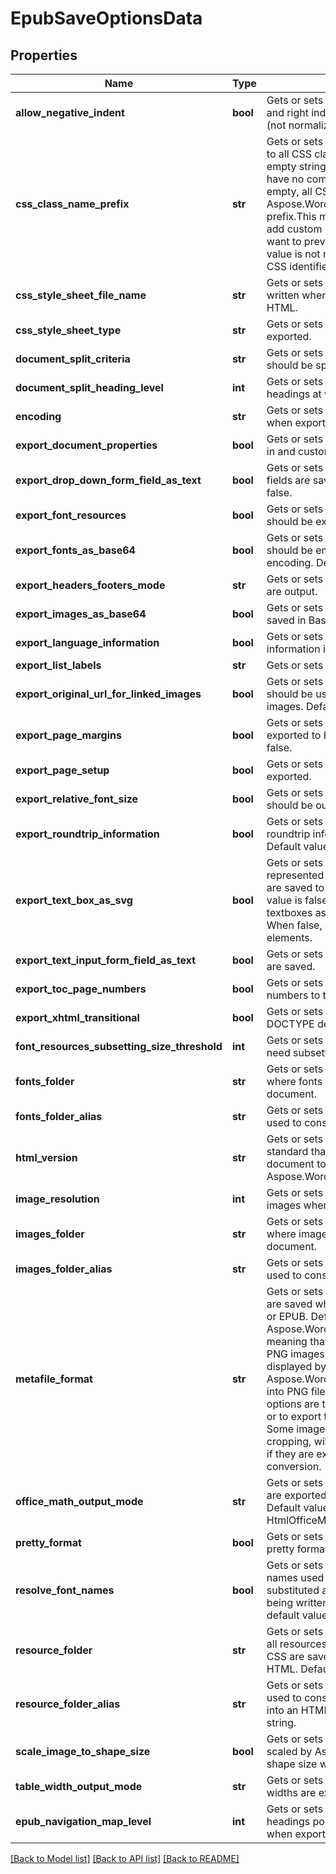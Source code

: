 # EpubSaveOptionsData

## Properties
Name | Type | Description | Notes
------------ | ------------- | ------------- | -------------
**allow_negative_indent** | **bool** | Gets or sets specifies whether negative left and right indents of paragraphs are allowed (not normalized). | [optional] 
**css_class_name_prefix** | **str** | Gets or sets specifies a prefix which is added to all CSS class names. Default value is an empty string and generated CSS class names have no common prefix.  If this value is not empty, all CSS classes generated by Aspose.Words will start with the specified prefix.This might be useful, for example, if you add custom CSS to generated documents and want to prevent class name conflicts. If the value is not null or empty, it must be a valid CSS identifier. | [optional] 
**css_style_sheet_file_name** | **str** | Gets or sets specifies the name of the CSS file written when the document is exported to HTML. | [optional] 
**css_style_sheet_type** | **str** | Gets or sets specifies how CSS styles are exported. | [optional] 
**document_split_criteria** | **str** | Gets or sets specifies how the document should be split when saving. | [optional] 
**document_split_heading_level** | **int** | Gets or sets specifies the maximum level of headings at which to split the document. | [optional] 
**encoding** | **str** | Gets or sets specifies the encoding to use when exporting. | [optional] 
**export_document_properties** | **bool** | Gets or sets specifies whether to export built-in and custom document properties. | [optional] 
**export_drop_down_form_field_as_text** | **bool** | Gets or sets controls how drop-down form fields are saved to HTML. Default value is false. | [optional] 
**export_font_resources** | **bool** | Gets or sets specifies whether font resources should be exported. | [optional] 
**export_fonts_as_base64** | **bool** | Gets or sets specifies whether fonts resources should be embedded to HTML in Base64 encoding.  Default is false. | [optional] 
**export_headers_footers_mode** | **str** | Gets or sets specifies how headers and footers are output. | [optional] 
**export_images_as_base64** | **bool** | Gets or sets specifies whether images are saved in Base64 format. | [optional] 
**export_language_information** | **bool** | Gets or sets specifies whether language information is exported. | [optional] 
**export_list_labels** | **str** | Gets or sets controls how list labels are output. | [optional] 
**export_original_url_for_linked_images** | **bool** | Gets or sets specifies whether original URL should be used as the URL of the linked images. Default value is false. | [optional] 
**export_page_margins** | **bool** | Gets or sets specifies whether page margins is exported to HTML, MHTML or EPUB. Default is false. | [optional] 
**export_page_setup** | **bool** | Gets or sets specifies whether page setup is exported. | [optional] 
**export_relative_font_size** | **bool** | Gets or sets specifies whether font sizes should be output in relative units when saving. | [optional] 
**export_roundtrip_information** | **bool** | Gets or sets specifies whether to write the roundtrip information when saving to HTML Default value is true. | [optional] 
**export_text_box_as_svg** | **bool** | Gets or sets controls how textboxes represented by Aspose.Words.Drawing.Shape are saved to HTML, MHTML or EPUB. Default value is false.    When set to true, exports textboxes as inline \&quot;svg\&quot; elements. When false, exports as \&quot;image\&quot; elements. | [optional] 
**export_text_input_form_field_as_text** | **bool** | Gets or sets controls how text input form fields are saved. | [optional] 
**export_toc_page_numbers** | **bool** | Gets or sets specifies whether to write page numbers to table of contents when saving. | [optional] 
**export_xhtml_transitional** | **bool** | Gets or sets specifies whether to write the DOCTYPE declaration when saving. | [optional] 
**font_resources_subsetting_size_threshold** | **int** | Gets or sets controls which font resources need subsetting when saving. | [optional] 
**fonts_folder** | **str** | Gets or sets specifies the physical folder where fonts are saved when exporting a document. | [optional] 
**fonts_folder_alias** | **str** | Gets or sets specifies the name of the folder used to construct font URIs. | [optional] 
**html_version** | **str** | Gets or sets specifies version of HTML standard that should be used when saving the document to HTML or MHTML. Default value is Aspose.Words.Saving.HtmlVersion.Xhtml. | [optional] 
**image_resolution** | **int** | Gets or sets specifies the output resolution for images when exporting. | [optional] 
**images_folder** | **str** | Gets or sets specifies the physical folder where images are saved when exporting a document. | [optional] 
**images_folder_alias** | **str** | Gets or sets specifies the name of the folder used to construct image URIs. | [optional] 
**metafile_format** | **str** | Gets or sets specifies in what format metafiles are saved when exporting to HTML, MHTML, or EPUB. Default value is Aspose.Words.Saving.HtmlMetafileFormat.Png, meaning that metafiles are rendered to raster PNG images.  Metafiles are not natively displayed by HTML browsers. By default, Aspose.Words converts WMF and EMF images into PNG files when exporting to HTML.Other options are to convert metafiles to SVG images or to export them as is without conversion. Some image transforms, in particular image cropping, will not be applied to metafile images if they are exported to HTML without conversion. | [optional] 
**office_math_output_mode** | **str** | Gets or sets controls how OfficeMath objects are exported to HTML, MHTML or EPUB.  Default value is HtmlOfficeMathOutputMode.Image. | [optional] 
**pretty_format** | **bool** | Gets or sets specifies whether or not use pretty formats output. | [optional] 
**resolve_font_names** | **bool** | Gets or sets specifies whether font family names used in the document are resolved and substituted according to FontSettings when being written into HTML-based formats. default value is false. | [optional] 
**resource_folder** | **str** | Gets or sets specifies a physical folder where all resources like images, fonts, and external CSS are saved when a document is exported to HTML. Default is an empty string. | [optional] 
**resource_folder_alias** | **str** | Gets or sets specifies the name of the folder used to construct URIs of all resources written into an HTML document.  Default is an empty string. | [optional] 
**scale_image_to_shape_size** | **bool** | Gets or sets specifies whether images are scaled by Aspose.Words to the bounding shape size when exporting. | [optional] 
**table_width_output_mode** | **str** | Gets or sets controls how table, row and cell widths are exported. | [optional] 
**epub_navigation_map_level** | **int** | Gets or sets specifies the maximum level of headings populated to the navigation map when exporting. | [optional] 

[[Back to Model list]](../README.md#documentation-for-models) [[Back to API list]](../README.md#documentation-for-api-endpoints) [[Back to README]](../README.md)

